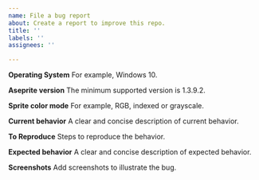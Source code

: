 ```yaml
---
name: File a bug report
about: Create a report to improve this repo.
title: ''
labels: ''
assignees: ''

---
```


**Operating System**
For example, Windows 10.

**Aseprite version**
The minimum supported version is 1.3.9.2.

**Sprite color mode**
For example, RGB, indexed or grayscale.

**Current behavior**
A clear and concise description of current behavior.

**To Reproduce**
Steps to reproduce the behavior.

**Expected behavior**
A clear and concise description of expected behavior.

**Screenshots**
Add screenshots to illustrate the bug.
